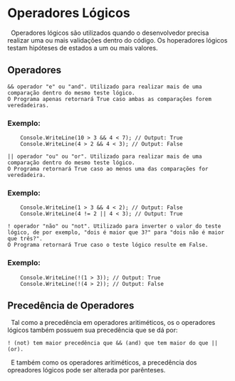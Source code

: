 # Operadores Lógicos

&nbsp; Operadores lógicos são utilizados quando o desenvolvedor precisa realizar uma ou mais validações dentro do código. Os hoperadores lógicos testam hipóteses de estados a um ou mais valores.

## Operadores

    && operador "e" ou "and". Utilizado para realizar mais de uma comparação dentro do mesmo teste lógico.
    O Programa apenas retornará True caso ambas as comparações forem veredadeiras.

### Exemplo:

```
    Console.WriteLine(10 > 3 && 4 < 7); // Output: True
    Console.WriteLine(4 > 2 && 4 < 3); // Output: False
```


    || operador "ou" ou "or". Utilizado para realizar mais de uma comparação dentro do mesmo teste lógico.
    O Programa retornará True caso ao menos uma das comparações for veredadeira.

### Exemplo:

```
    Console.WriteLine(1 > 3 && 4 < 2); // Output: False
    Console.WriteLine(4 != 2 || 4 < 3); // Output: True
```

    ! operador "não" ou "not". Utilizado para inverter o valor do teste lógico, de por exemplo, "dois é maior que 3?" para "dois não é maior que três?".
    O Programa retornará True caso o teste lógico resulte em False.

### Exemplo:

```
    Console.WriteLine(!(1 > 3)); // Output: True
    Console.WriteLine(!(4 > 2)); // Output: False
```

## Precedência de Operadores

&nbsp; Tal como a precedência em operadores aritiméticos, os o operadores lógicos também possuem sua precedência que se dá por:

    ! (not) tem maior precedência que && (and) que tem maior do que || (or).

&nbsp; E também como os operadores aritiméticos, a precedência dos opreadores lógicos pode ser alterada por parênteses.
